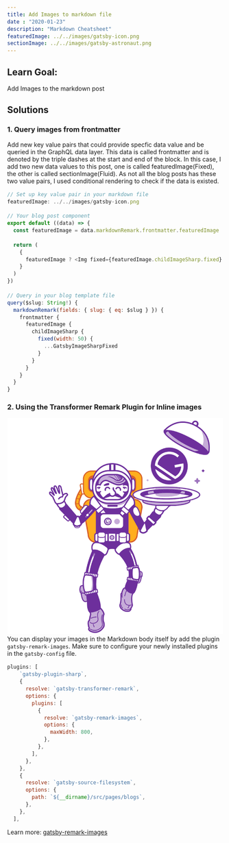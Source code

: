 ```yaml
--- 
title: Add Images to markdown file
date : "2020-01-23"
description: "Markdown Cheatsheet"
featuredImage: ../../images/gatsby-icon.png
sectionImage: ../../images/gatsby-astronaut.png
---
```

## Learn Goal:
Add Images to the markdown post 

## Solutions
### 1. Query images from frontmatter 
Add new key value pairs that could provide specfic data value and be queried in the GraphQL data layer. This data is called frontmatter and is denoted by the triple dashes at the start and end of the block. 
In this case, I add two new data values to this post, one is called featuredImage(Fixed), the other is called sectionImage(Fluid). As not all the blog posts has these two value pairs, I used conditional rendering to check if the data is existed.

```javascript
// Set up key value pair in your markdown file 
featuredImage: ../../images/gatsby-icon.png

// Your blog post component
export default ((data) => {
  const featuredImage = data.markdownRemark.frontmatter.featuredImage

  return (
    {
      featuredImage ? <Img fixed={featuredImage.childImageSharp.fixed} /> : ''
    }
  )
})

// Query in your blog template file 
query($slug: String!) {
  markdownRemark(fields: { slug: { eq: $slug } }) {
    frontmatter {
      featuredImage {
        childImageSharp {
          fixed(width: 50) {
            ...GatsbyImageSharpFixed
          }
        }
      }
    }
  }
}
```

### 2. Using the Transformer Remark Plugin for Inline images
![The Astronaut](../../images/gatsby-astronaut.png)
You can display your images in the Markdown body itself by add the plugin `gatsby-remark-images`. Make sure to configure your newly installed plugins in the `gatsby-config` file.
```javascript
plugins: [
    `gatsby-plugin-sharp`,
    {
      resolve: `gatsby-transformer-remark`,
      options: {
        plugins: [
          {
            resolve: `gatsby-remark-images`,
            options: {
              maxWidth: 800,
            },
          },
        ],
      },
    },
    {
      resolve: `gatsby-source-filesystem`,
      options: {
        path: `${__dirname}/src/pages/blogs`,
      },
    },
  ],
```

Learn more: [gatsby-remark-images](https://www.gatsbyjs.org/packages/gatsby-remark-images)
